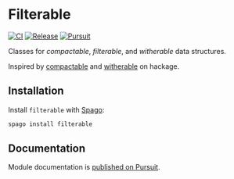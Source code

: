 # Filterable

[![CI](https://github.com/purescript/purescript-filterable/workflows/CI/badge.svg?branch=master)](https://github.com/purescript/purescript-filterable/actions?query=workflow%3ACI+branch%3Amaster)
[![Release](https://img.shields.io/github/release/purescript/purescript-filterable.svg)](https://github.com/purescript/purescript-filterable/releases)
[![Pursuit](https://pursuit.purescript.org/packages/purescript-filterable/badge)](https://pursuit.purescript.org/packages/purescript-filterable)

Classes for _compactable_, _filterable_, and _witherable_ data structures.

Inspired by [compactable](https://hackage.haskell.org/package/compactable) and [witherable](https://hackage.haskell.org/package/witherable) on hackage.

## Installation

Install `filterable` with [Spago](https://github.com/purescript/spago):

```sh
spago install filterable
```

## Documentation

Module documentation is [published on Pursuit](https://pursuit.purescript.org/packages/purescript-filterable).
